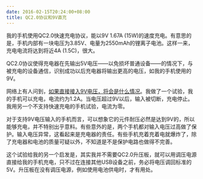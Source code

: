 ```yaml
---
date: 2016-02-15T20:24:00+08:00
title: QC2.0协议和9V直充
---
```


我的手机使用QC2.0快速充电协议，能以9V 1.67A (15W)的速度充电。有意思的是，手机内部有一块电压为3.85V、电量为2550mAh的锂离子电池。这样一来，充电电流将达到将近4A (1.5C)，很大。

QC2.0协议使得充电器在先输出5V电压——以免损坏普通设备——的情况下，与被充电的设备通信，识别成功以后充电器将输出更高的电压，如我的手机使用的9V。

网络上有人问到，[如果直接接入9V电压，将会是什么情况](http://www.chongdiantou.com/thread-2283-1-1.html)。我做了一个试验，我的手机可以充电，电流约为1.2A。当电压超过9V以后，输入被切断，充电停止。我用另一个不支持快速充电的手机试验，电流为零。

对于支持9V电压输入的手机而言，可以想象它的元件耐压必然是达到9V的，所以能够充电，并不特别出乎意料。有些意外的是，两个手机都对输入电压过高做了保护。输入电压异常，这看起来是充电器的责任。有些手机充着充着电就爆炸了，除了充电器和电池的质量可疑以外，不知道是不是保护电路也做得不完善。

这个试验给我的另一个启发是，其实我并不需要QC2.0升压板，就可以用调压电源直接给我的手机充电，只不过在连接其他USB设备之前，务必将电压调回标准的5V。升压板在没有调压电源，例如使用电池供电时，才有用处。

